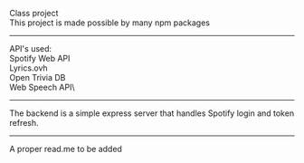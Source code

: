 Class project\
  This project is made possible by many npm packages

***

API's used:\
  Spotify Web API\
  Lyrics.ovh\
  Open Trivia DB\
  Web Speech API\

***

The backend is a simple express server that handles Spotify login and token refresh.

***

A proper read.me to be added

